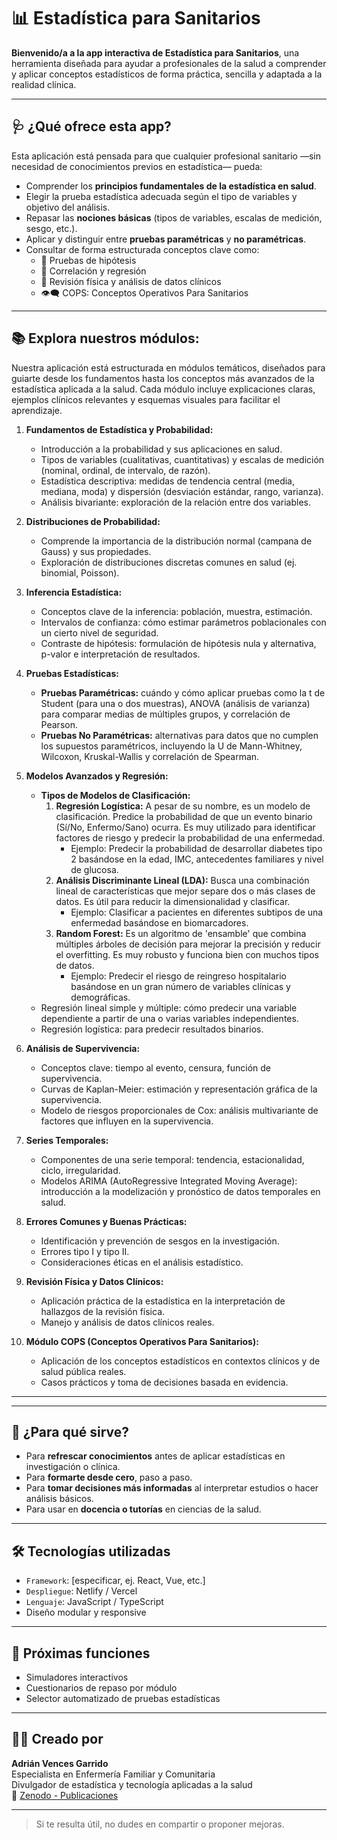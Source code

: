 # 📊 Estadística para Sanitarios

**Bienvenido/a a la app interactiva de Estadística para Sanitarios**, una herramienta diseñada para ayudar a profesionales de la salud a comprender y aplicar conceptos estadísticos de forma práctica, sencilla y adaptada a la realidad clínica.

---

## 🩺 ¿Qué ofrece esta app?

Esta aplicación está pensada para que cualquier profesional sanitario —sin necesidad de conocimientos previos en estadística— pueda:

- Comprender los **principios fundamentales de la estadística en salud**.
- Elegir la prueba estadística adecuada según el tipo de variables y objetivo del análisis.
- Repasar las **nociones básicas** (tipos de variables, escalas de medición, sesgo, etc.).
- Aplicar y distinguir entre **pruebas paramétricas** y **no paramétricas**.
- Consultar de forma estructurada conceptos clave como:
  - 🧪 Pruebas de hipótesis
  - 📐 Correlación y regresión
  - 🧍 Revisión física y análisis de datos clínicos
  - 👁️‍🗨️ COPS: Conceptos Operativos Para Sanitarios

---

## 📚 Explora nuestros módulos:

Nuestra aplicación está estructurada en módulos temáticos, diseñados para guiarte desde los fundamentos hasta los conceptos más avanzados de la estadística aplicada a la salud. Cada módulo incluye explicaciones claras, ejemplos clínicos relevantes y esquemas visuales para facilitar el aprendizaje.

1.  **Fundamentos de Estadística y Probabilidad:**
    *   Introducción a la probabilidad y sus aplicaciones en salud.
    *   Tipos de variables (cualitativas, cuantitativas) y escalas de medición (nominal, ordinal, de intervalo, de razón).
    *   Estadística descriptiva: medidas de tendencia central (media, mediana, moda) y dispersión (desviación estándar, rango, varianza).
    *   Análisis bivariante: exploración de la relación entre dos variables.

2.  **Distribuciones de Probabilidad:**
    *   Comprende la importancia de la distribución normal (campana de Gauss) y sus propiedades.
    *   Exploración de distribuciones discretas comunes en salud (ej. binomial, Poisson).

3.  **Inferencia Estadística:**
    *   Conceptos clave de la inferencia: población, muestra, estimación.
    *   Intervalos de confianza: cómo estimar parámetros poblacionales con un cierto nivel de seguridad.
    *   Contraste de hipótesis: formulación de hipótesis nula y alternativa, p-valor e interpretación de resultados.

4.  **Pruebas Estadísticas:**
    *   **Pruebas Paramétricas:** cuándo y cómo aplicar pruebas como la t de Student (para una o dos muestras), ANOVA (análisis de varianza) para comparar medias de múltiples grupos, y correlación de Pearson.
    *   **Pruebas No Paramétricas:** alternativas para datos que no cumplen los supuestos paramétricos, incluyendo la U de Mann-Whitney, Wilcoxon, Kruskal-Wallis y correlación de Spearman.

5.  **Modelos Avanzados y Regresión:**
    *   **Tipos de Modelos de Clasificación:**
        1.  **Regresión Logística:**
            A pesar de su nombre, es un modelo de clasificación. Predice la probabilidad de que un evento binario (Sí/No, Enfermo/Sano) ocurra. Es muy utilizado para identificar factores de riesgo y predecir la probabilidad de una enfermedad.
            *   Ejemplo: Predecir la probabilidad de desarrollar diabetes tipo 2 basándose en la edad, IMC, antecedentes familiares y nivel de glucosa.
        2.  **Análisis Discriminante Lineal (LDA):**
            Busca una combinación lineal de características que mejor separe dos o más clases de datos. Es útil para reducir la dimensionalidad y clasificar.
            *   Ejemplo: Clasificar a pacientes en diferentes subtipos de una enfermedad basándose en biomarcadores.
        3.  **Random Forest:**
            Es un algoritmo de 'ensamble' que combina múltiples árboles de decisión para mejorar la precisión y reducir el overfitting. Es muy robusto y funciona bien con muchos tipos de datos.
            *   Ejemplo: Predecir el riesgo de reingreso hospitalario basándose en un gran número de variables clínicas y demográficas.
    *   Regresión lineal simple y múltiple: cómo predecir una variable dependiente a partir de una o varias variables independientes.
    *   Regresión logística: para predecir resultados binarios.

6.  **Análisis de Supervivencia:**
    *   Conceptos clave: tiempo al evento, censura, función de supervivencia.
    *   Curvas de Kaplan-Meier: estimación y representación gráfica de la supervivencia.
    *   Modelo de riesgos proporcionales de Cox: análisis multivariante de factores que influyen en la supervivencia.

7.  **Series Temporales:**
    *   Componentes de una serie temporal: tendencia, estacionalidad, ciclo, irregularidad.
    *   Modelos ARIMA (AutoRegressive Integrated Moving Average): introducción a la modelización y pronóstico de datos temporales en salud.

8.  **Errores Comunes y Buenas Prácticas:**
    *   Identificación y prevención de sesgos en la investigación.
    *   Errores tipo I y tipo II.
    *   Consideraciones éticas en el análisis estadístico.

9.  **Revisión Física y Datos Clínicos:**
    *   Aplicación práctica de la estadística en la interpretación de hallazgos de la revisión física.
    *   Manejo y análisis de datos clínicos reales.

10. **Módulo COPS (Conceptos Operativos Para Sanitarios):**
    *   Aplicación de los conceptos estadísticos en contextos clínicos y de salud pública reales.
    *   Casos prácticos y toma de decisiones basada en evidencia.

---

---

## 🚀 ¿Para qué sirve?

- Para **refrescar conocimientos** antes de aplicar estadísticas en investigación o clínica.
- Para **formarte desde cero**, paso a paso.
- Para **tomar decisiones más informadas** al interpretar estudios o hacer análisis básicos.
- Para usar en **docencia o tutorías** en ciencias de la salud.

---

## 🛠️ Tecnologías utilizadas

- `Framework`: [especificar, ej. React, Vue, etc.]
- `Despliegue`: Netlify / Vercel
- `Lenguaje`: JavaScript / TypeScript
- Diseño modular y responsive

---

## 📲 Próximas funciones

- Simuladores interactivos
- Cuestionarios de repaso por módulo
- Selector automatizado de pruebas estadísticas

---

## 🧑‍⚕️ Creado por

**Adrián Vences Garrido**  
Especialista en Enfermería Familiar y Comunitaria  
Divulgador de estadística y tecnología aplicadas a la salud  
🔗 [Zenodo - Publicaciones](https://zenodo.org/search?q=metadata.creators.person_or_org.name%3A%22Vences%20Garrido%2C%20Adri%C3%A1n%22)

---

> Si te resulta útil, no dudes en compartir o proponer mejoras.
